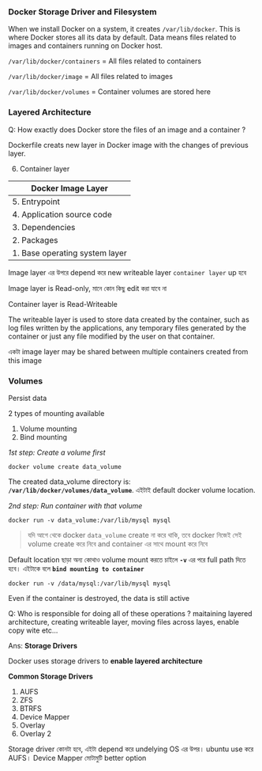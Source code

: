 ### Docker Storage Driver and Filesystem

When we install Docker on a system, it creates `/var/lib/docker`. This is where Docker stores all its data by default. Data means files related to images and containers running on Docker host.

`/var/lib/docker/containers` =  All files related to containers

`/var/lib/docker/image` = All files related to images

`/var/lib/docker/volumes` = Container volumes are stored here


### Layered Architecture

Q: How exactly does Docker store the files of an image and a container ? 

Dockerfile creats new layer in Docker image with the changes of previous layer.

 6. Container layer  

| Docker Image Layer | 
| ------------- | 
| 5. Entrypoint | 
| 4. Application source code | 
| 3. Dependencies | 
| 2. Packages  |
| 1. Base operating system layer  |

Image layer এর উপরে depend করে new writeable layer `container layer` up হবে  

Image layer is Read-only, মানে কোন কিছু edit করা যাবে না 

Container layer is Read-Writeable

The writeable layer is used to store data created by the container, such as log files written by the applications, any temporary files generated by the container or just any file modified by the user on that container. 

একটা image layer may be shared between multiple containers created from this image

### Volumes

Persist data

2 types of mounting available

1. Volume mounting
2. Bind mounting

_1st step: Create a volume first_
```shell
docker volume create data_volume
```
The created data_volume directory is: **`/var/lib/docker/volumes/data_volume`**. এইটাই default docker volume location.



_2nd step: Run container with that volume_
```shell
docker run -v data_volume:/var/lib/mysql mysql
```

> যদি আগে থেকে docker `data_volume` create না করে থাকি, তবে docker নিজেই সেই volume create করে নিবে and container এর সাথে mount করে নিবে 

Default location ছাড়া অন্য কোথাও volume mount করতে চাইলে **`-v`** এর পরে full path দিতে হবে। এইটাকে বলে **`bind mounting to container`**

```shell
docker run -v /data/mysql:/var/lib/mysql mysql
```

Even if the container is destroyed, the data is still active


Q: Who is responsible for doing all of these operations ? maitaining layered architecture, creating writeable layer, moving files across layes, enable copy wite etc...

Ans: **Storage Drivers**

Docker uses storage drivers to **enable layered architecture**

**Common Storage Drivers**

1. AUFS
2. ZFS
3. BTRFS
4. Device Mapper
5. Overlay
6. Overlay 2

Storage driver কোনটা হবে, এইটা depend করে undelying OS এর উপর। ubuntu use করে AUFS। Device Mapper মোটামুটি better option
